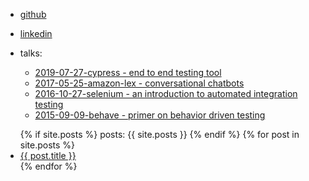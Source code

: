 - <i class="fa fa-github" aria-hidden="true"></i> [github](https://github.com/southekal)

- <i class="fa fa-linkedin" aria-hidden="true"></i> [linkedin](https://linkedin.com/in/southe)

- <i class="fa fa-book"></i> talks:
  - [2019-07-27-cypress - end to end testing tool](https://southekal.com/talks/cypress-presentation.html)
  - [2017-05-25-amazon-lex - conversational chatbots](https://southekal.com/talks/amazon-lex-chatbot.html)
  - [2016-10-27-selenium - an introduction to automated integration testing](https://southekal.com/talks/devict-selenium-intro.html)
  - [2015-09-09-behave - primer on behavior driven testing](https://southekal.com/talks/intro-to-behavior-driven-testing-using-behave.html)

<ul>
  {% if site.posts %}
  	posts: {{ site.posts }}
  {% endif %}
  {% for post in site.posts %}
    <li>
      <a href="{{ post.url }}">{{ post.title }}</a>
    </li>
  {% endfor %}
</ul>
